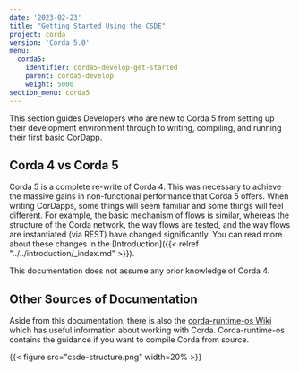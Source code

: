 ```yaml
---
date: '2023-02-23'
title: "Getting Started Using the CSDE"
project: corda
version: 'Corda 5.0'
menu:
  corda5:
    identifier: corda5-develop-get-started
    parent: corda5-develop
    weight: 5000
section_menu: corda5
---
```


This section guides Developers who are new to Corda 5 from setting up their development environment through to writing, compiling, and running their first basic CorDapp.

## Corda 4 vs Corda 5

Corda 5 is a complete re-write of Corda 4. This was necessary to achieve the massive gains in non-functional performance that Corda 5 offers. When writing CorDapps, some things will seem familiar and some things will feel different. For example, the basic mechanism of flows is similar, whereas the structure of the Corda network, the way flows are tested, and the way flows are instantiated (via REST) have changed significantly. You can read more about these changes in the [Introduction]({{< relref "../../introduction/_index.md" >}}).

This documentation does not assume any prior knowledge of Corda 4.

## Other Sources of Documentation

Aside from this documentation, there is also the [corda-runtime-os Wiki](https://github.com/corda/corda-runtime-os/wiki) which has useful information about working with Corda.
Corda-runtime-os contains the guidance if you want to compile Corda from source.

{{< figure src="csde-structure.png" width=20% >}}
